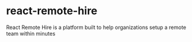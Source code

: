 # react-remote-hire
React Remote Hire is a platform built to help organizations setup a remote team within minutes
